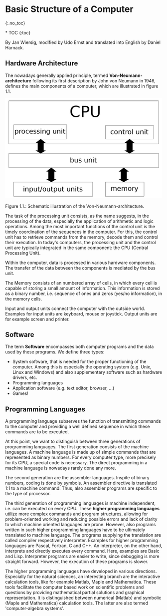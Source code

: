 # Basic Structure of a Computer
{:.no_toc}

<nav markdown="1" class="toc-class">
* TOC
{:toc}
</nav>

By Jan Wiersig, modified by Udo Ernst and translated into English by Daniel Harnack.

## Hardware Architecture
The nowadays generally applied principle, termed **Von-Neumann-architecture** following its first description by John von Neumann in 1946, defines the main components of a computer, which are illustrated in figure 1.1.

![figure 1](image1.png)

Figure 1.1.: Schematic illustration of the Von-Neumann-architecture.

The task of the processing unit consists, as the name suggests, in the processing of the data, especially the application of arithmetic and logic operations. Among the most important functions of the control unit is the timely coordination of the sequences in the computer. For this, the control unit has to retrieve commands from the memory, decode them and control their execution. In today's computers, the processing unit and the control unit are typically integrated in the same component: the CPU (Central Processing Unit).

Within the computer, data is processed in various hardware components. The transfer of the data between the components is mediated by the bus unit.

The Memory consists of an numbered array of cells, in which every cell is capable of storing a small amount of information. This information is stored as a binary number, i.e. sequence of ones and zeros (yes/no information), in the memory cells.

Input and output units connect the computer with the outside world. Examples for input units are keyboard, mouse or joystick. Output units are for example screen and printer.


## Software
The term **Software** encompasses both computer programs and the data used by these programs. We define three types:

* System software, that is needed for the proper functioning of the computer. Among this is especially the operating system (e.g. Unix, Linux and Windows) and also supplementary software such as hardware drivers, etc.
* Programming languages
* Application software (e.g. text editor, browser, ...)
* Games!

## Programming Languages

A programming language subserves the function of transmitting commands to the computer and providing a well defined sequence in which these commands are to be executed.

At this point, we want to distinguish between three generations of programming languages. The first generation consists of the machine languages. A machine language is made up of simple commands that are represented as binary numbers. For every computer type, more precisely for its CPU, a special code is necessary. The direct programming in a machine language is nowadays rarely done any more.

The second generation are the assembler languages. Inspite of binary numbers, coding is done by symbols. An assembler directive is translated 1:1 to a machine command. Thus, also assembler programs are specific to the type of processor.

The third generation of programming languages is machine independent, i.e. can be executed on every CPU. These **higher programming languages** utilize more complex commands and program structures, allowing for problem-oriented working and reducing possible errors and lack of clarity to which machine oriented languages are prone. However, also programs written in such higher programming languages have to be ultimately translated to machine language. The programs supplying the translation are called compiler respectively interpreter. Examples for higher programming languages are Pascal, Fortran, C and C++. An interpreter, on the other hand, interprets and directly executes every command. Here, examples are Basic and Lisp. Interpreter programs are easier to write, since debugging is more straight forward. However, the execution of these programs is slower.

The higher programming languages have developed in various directions. Especially for the natural sciences, an interesting branch are the interactive calculation tools, like for example Matlab, Maple and Mathematica. These tools facilitate the computer based work on scientific problems and questions by providing mathematical partial solutions and graphical representation. It is distinguished between numerical (Matlab) and symbolic (Maple and Mathematica) calculation tools. The latter are also termed 'computer-algebra systems'.
